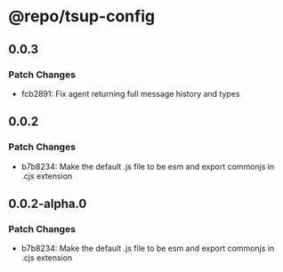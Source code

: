 # @repo/tsup-config

## 0.0.3

### Patch Changes

- fcb2891: Fix agent returning full message history and types

## 0.0.2

### Patch Changes

- b7b8234: Make the default .js file to be esm and export commonjs in .cjs extension

## 0.0.2-alpha.0

### Patch Changes

- b7b8234: Make the default .js file to be esm and export commonjs in .cjs extension
